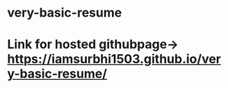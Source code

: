 # very-basic-resume
# Link for hosted githubpage->  https://iamsurbhi1503.github.io/very-basic-resume/